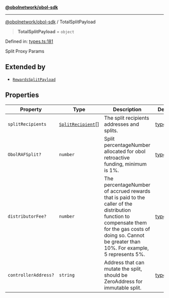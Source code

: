 [**@obolnetwork/obol-sdk**](../index.md)

***

[@obolnetwork/obol-sdk](../index.md) / TotalSplitPayload

> **TotalSplitPayload** = `object`

Defined in: [types.ts:181](https://github.com/ObolNetwork/obol-sdk/blob/df036c7bf14d70c2908019882b5bbd9b08a748fb/src/types.ts#L181)

Split Proxy Params

## Extended by

- [`RewardsSplitPayload`](../interfaces/RewardsSplitPayload.md)

## Properties

| Property | Type | Description | Defined in |
| ------ | ------ | ------ | ------ |
| <a id="splitrecipients"></a> `splitRecipients` | [`SplitRecipient`](SplitRecipient.md)[] | The split recipients addresses and splits. | [types.ts:183](https://github.com/ObolNetwork/obol-sdk/blob/df036c7bf14d70c2908019882b5bbd9b08a748fb/src/types.ts#L183) |
| <a id="obolrafsplit"></a> `ObolRAFSplit?` | `number` | Split percentageNumber allocated for obol retroactive funding, minimum is 1%. | [types.ts:186](https://github.com/ObolNetwork/obol-sdk/blob/df036c7bf14d70c2908019882b5bbd9b08a748fb/src/types.ts#L186) |
| <a id="distributorfee"></a> `distributorFee?` | `number` | The percentageNumber of accrued rewards that is paid to the caller of the distribution function to compensate them for the gas costs of doing so. Cannot be greater than 10%. For example, 5 represents 5%. | [types.ts:189](https://github.com/ObolNetwork/obol-sdk/blob/df036c7bf14d70c2908019882b5bbd9b08a748fb/src/types.ts#L189) |
| <a id="controlleraddress"></a> `controllerAddress?` | `string` | Address that can mutate the split, should be ZeroAddress for immutable split. | [types.ts:192](https://github.com/ObolNetwork/obol-sdk/blob/df036c7bf14d70c2908019882b5bbd9b08a748fb/src/types.ts#L192) |
